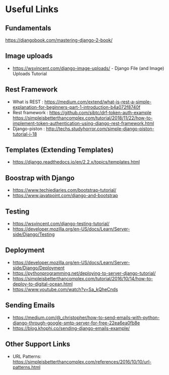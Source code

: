 # Useful Links

## Fundamentals
https://djangobook.com/mastering-django-2-book/ 

## Image uploads
* https://wsvincent.com/django-image-uploads/ - Django File (and Image) Uploads Tutorial

## Rest Framework
* What is REST : https://medium.com/extend/what-is-rest-a-simple-explanation-for-beginners-part-1-introduction-b4a072f8740f
* Rest framework :  https://github.com/sibtc/drf-token-auth-example
                  https://simpleisbetterthancomplex.com/tutorial/2018/11/22/how-to-implement-token-authentication-using-django-rest-framework.html
* Django-piston : http://techs.studyhorror.com/simple-django-piston-tutorial-i-18

## Templates (Extending Templates)
* https://django.readthedocs.io/en/2.2.x/topics/templates.html

## Boostrap with Django
* https://www.techiediaries.com/bootstrap-tutorial/
* https://www.javatpoint.com/django-and-bootstrap

## Testing
* https://wsvincent.com/django-testing-tutorial/
* https://developer.mozilla.org/en-US/docs/Learn/Server-side/Django/Testing

## Deployment
* https://developer.mozilla.org/en-US/docs/Learn/Server-side/Django/Deployment
* https://pythonprogramming.net/deploying-to-server-django-tutorial/
* https://simpleisbetterthancomplex.com/tutorial/2016/10/14/how-to-deploy-to-digital-ocean.html
* https://www.youtube.com/watch?v=Sa_kQheCnds

## Sending Emails
* https://medium.com/@_christopher/how-to-send-emails-with-python-django-through-google-smtp-server-for-free-22ea6ea0fb8e
* https://blog.khophi.co/sending-django-emails-example/

## Other Support Links
* URL Patterns: https://simpleisbetterthancomplex.com/references/2016/10/10/url-patterns.html
